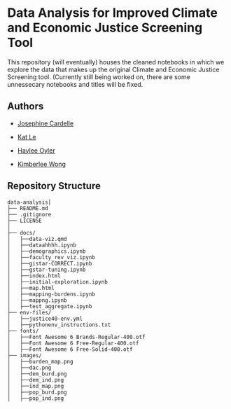 # Data Analysis for Improved Climate and Economic Justice Screening Tool

This repository (will eventually) houses the cleaned notebooks in which we explore the data that makes up the original Climate and Economic Justice Screening tool. (Currently still being worked on, there are some unnessecary notebooks and titles will be fixed.

## Authors
- [Josephine Cardelle](https://github.com/jocardelle)
  
- [Kat Le](https://github.com/katleyq)
  
- [Haylee Oyler](https://github.com/haylee360)
  
- [Kimberlee Wong](https://github.com/kimberleewong)

## Repository Structure
```
data-analysis│
├── README.md                                          
├── .gitignore
├── LICENSE              
│
├── docs/                      
│   ├──data-viz.qmd
│   ├──dataahhhh.ipynb
│   ├──demographics.ipynb
│   ├──faculty_rev_viz.ipynb
│   ├──gistar-CORRECT.ipynb
│   ├──gstar-tuning.ipynb
│   ├──index.html
│   ├──initial-exploration.ipynb
│   ├──map.html
│   ├──mapping-burdens.ipynb
│   ├──mappng.ipynb
│   ├──test_aggregate.ipynb
├── env-files/                      
│   ├──justice40-env.yml
│   ├──pythonenv_instructions.txt
├── fonts/                      
│   ├──Font Awesome 6 Brands-Regular-400.otf
│   ├──Font Awesome 6 Free-Regular-400.otf
│   ├──Font Awesome 6 Free-Solid-400.otf
├── images/                      
│   ├──burden_map.png
│   ├──dac.png
│   ├──dem_burd.png
│   ├──dem_ind.png
│   ├──ind_map.png
│   ├──pop_burd.png
│   ├──pop_ind.png
```
